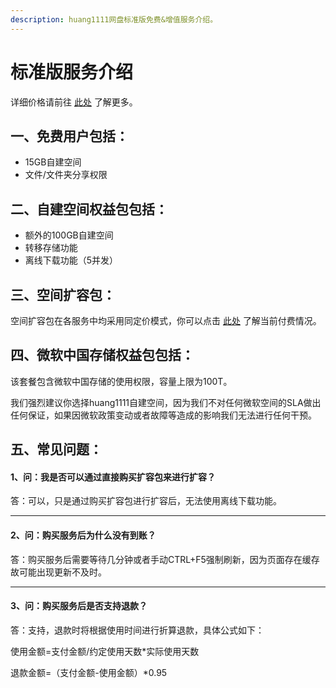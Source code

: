 ```yaml
---
description: huang1111网盘标准版免费&增值服务介绍。
---
```


# 标准版服务介绍

详细价格请前往 [此处](../huang1111-zi-jian-kong-jian/jia-ge-mo-shi.md) 了解更多。

## 一、免费用户包括：

* 15GB自建空间
* 文件/文件夹分享权限



## 二、自建空间权益包包括：

* 额外的100GB自建空间
* 转移存储功能
* 离线下载功能（5并发）



## 三、空间扩容包：

空间扩容包在各服务中均采用同定价模式，你可以点击 [此处](../huang1111-zi-jian-kong-jian/jia-ge-mo-shi.md#zi-jian-kong-jian-kuo-rong-bao-jia-ge) 了解当前付费情况。



## 四、微软中国存储权益包包括：

该套餐包含微软中国存储的使用权限，容量上限为100T。

我们强烈建议你选择huang1111自建空间，因为我们不对任何微软空间的SLA做出任何保证，如果因微软政策变动或者故障等造成的影响我们无法进行任何干预。



## 五、常见问题：

#### 1、问：我是否可以通过直接购买扩容包来进行扩容？

答：可以，只是通过购买扩容包进行扩容后，无法使用离线下载功能。

***

#### 2、问：购买服务后为什么没有到账？

答：购买服务后需要等待几分钟或者手动CTRL+F5强制刷新，因为页面存在缓存故可能出现更新不及时。

***

#### 3、问：购买服务后是否支持退款？

答：支持，退款时将根据使用时间进行折算退款，具体公式如下：

使用金额=支付金额/约定使用天数\*实际使用天数

退款金额=（支付金额-使用金额）\*0.95
